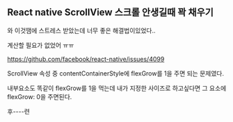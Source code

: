 ## React native ScrollView 스크롤 안생길때 꽉 채우기

와 이것땜에 스트레스 받았는데 너무 좋은 해결법이있었다..

계산할 필요가 없었어 ㅠㅠ

https://github.com/facebook/react-native/issues/4099

ScrollView 속성 중 contentContainerStyle에 flexGrow를 1을 주면 되는 문제였다.

내부요소도 똑같이 flexGrow를 1을 먹는데 내가 지정한 사이즈로 하고싶다면 그 요소에 flexGrow: 0을 주면된다.

후----련